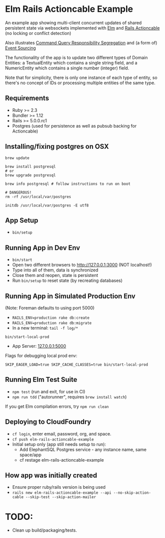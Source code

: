 # Elm Rails Actioncable Example

An example app showing multi-client concurrent updates of shared
persistent state via websockets implemented with [Elm](http://elm-lang.org/)
and [Rails Actioncable](https://github.com/rails/rails/tree/master/actioncable)
(no locking or conflict detection)

Also illustrates [Command Query Responsibility Segregation](http://martinfowler.com/bliki/CQRS.html)
and (a form of) [Event Sourcing](http://martinfowler.com/eaaDev/EventSourcing.html)

The functionality of the app is to update two different types
of Domain Entities: a TextualEntity which contains a single string field,
and a NumericEntity which contains a single number (integer) field.

Note that for simplicity, there is only one instance of each type of entity,
so there's no concept of IDs or processing multiple entities of the same type.

## Requirements

* Ruby >= 2.3
* Bundler >= 1.12
* Rails >= 5.0.0.rc1
* Postgres (used for persistence as well as pubsub backing for Actioncable)

## Installing/fixing postgres on OSX

```
brew update

brew install postgresql
# or
brew upgrade postgresql

brew info postgresql # follow instructions to run on boot

# DANGEROUS!
rm -rf /usr/local/var/postgres

initdb /usr/local/var/postgres -E utf8
```

## App Setup

* `bin/setup`

## Running App in Dev Env

* `bin/start`
* Open two different browsers to http://127.0.0.1:3000 (NOT localhost!)
* Type into all of them, data is synchronized
* Close them and reopen, state is persistent
* Run `bin/setup` to reset state (by recreating databases)

## Running App in Simulated Production Env

(Note: Foreman defaults to using port 5000)

* `RAILS_ENV=production rake db:create`
* `RAILS_ENV=production rake db:migrate`
* In a new terminal: `tail -f log/*`

```
bin/start-local-prod
```

* App Server: [127.0.0.1:5000](http://127.0.0.1:5000)

Flags for debugging local prod env:

```
SKIP_EAGER_LOAD=true SKIP_CACHE_CLASSES=true bin/start-local-prod
```

## Running Elm Test Suite

* `npm test` (run and exit, for use in CI)
* `npm run tdd` ("autorunner", requires `brew install watch`)

If you get Elm compilation errors, try `npm run clean`

## Deploying to CloudFoundry

* `cf login`, enter email, password, org, and space.
* `cf push elm-rails-actioncable-example`
* Initial setup only (app still needs setup to run):
  * Add ElephantSQL Postgres service - any instance name, same space/app
  * cf restage elm-rails-actioncable-example

## How app was initially created

* Ensure proper ruby/rails version is being used
* `rails new elm-rails-actioncable-example --api --no-skip-action-cable --skip-test --skip-action-mailer`

# TODO:

* Clean up build/packaging/tests.

